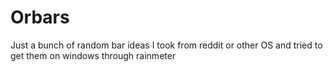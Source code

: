 # Orbars

Just a bunch of random bar ideas I took from reddit or other OS and tried to get them on windows through rainmeter
